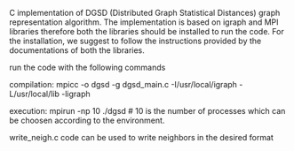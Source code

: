 C implementation of DGSD (Distributed Graph Statistical Distances) graph representation algorithm. The implementation is based on igraph and MPI libraries therefore both the libraries should be installed to run the code. For the installation, we suggest to follow the instructions provided by the documentations of both the libraries.

run the code with the following commands

compilation: mpicc -o dgsd -g dgsd_main.c -I/usr/local/igraph -L/usr/local/lib -ligraph

execution: mpirun -np 10 ./dgsd   # 10 is the number of processes which can be choosen according to the environment.


write_neigh.c code can be used to write neighbors in the desired format
